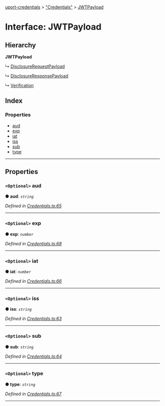 [uport-credentials](../README.md) > ["Credentials"](../modules/_credentials_.md) > [JWTPayload](../interfaces/_credentials_.jwtpayload.md)

# Interface: JWTPayload

## Hierarchy

**JWTPayload**

↳  [DisclosureRequestPayload](_credentials_.disclosurerequestpayload.md)

↳  [DisclosureResponsePayload](_credentials_.disclosureresponsepayload.md)

↳  [Verification](_credentials_.verification.md)

## Index

### Properties

* [aud](_credentials_.jwtpayload.md#aud)
* [exp](_credentials_.jwtpayload.md#exp)
* [iat](_credentials_.jwtpayload.md#iat)
* [iss](_credentials_.jwtpayload.md#iss)
* [sub](_credentials_.jwtpayload.md#sub)
* [type](_credentials_.jwtpayload.md#type)

---

## Properties

<a id="aud"></a>

### `<Optional>` aud

**● aud**: *`string`*

*Defined in [Credentials.ts:65](https://github.com/uport-project/uport-credentials/blob/25b41e5/src/Credentials.ts#L65)*

___
<a id="exp"></a>

### `<Optional>` exp

**● exp**: *`number`*

*Defined in [Credentials.ts:68](https://github.com/uport-project/uport-credentials/blob/25b41e5/src/Credentials.ts#L68)*

___
<a id="iat"></a>

### `<Optional>` iat

**● iat**: *`number`*

*Defined in [Credentials.ts:66](https://github.com/uport-project/uport-credentials/blob/25b41e5/src/Credentials.ts#L66)*

___
<a id="iss"></a>

### `<Optional>` iss

**● iss**: *`string`*

*Defined in [Credentials.ts:63](https://github.com/uport-project/uport-credentials/blob/25b41e5/src/Credentials.ts#L63)*

___
<a id="sub"></a>

### `<Optional>` sub

**● sub**: *`string`*

*Defined in [Credentials.ts:64](https://github.com/uport-project/uport-credentials/blob/25b41e5/src/Credentials.ts#L64)*

___
<a id="type"></a>

### `<Optional>` type

**● type**: *`string`*

*Defined in [Credentials.ts:67](https://github.com/uport-project/uport-credentials/blob/25b41e5/src/Credentials.ts#L67)*

___

